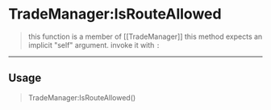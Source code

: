# TradeManager:IsRouteAllowed
> this function is a member of [[TradeManager]]
> this method expects an implicit "self" argument. invoke it with `:`
-----
## Usage
> TradeManager:IsRouteAllowed()
